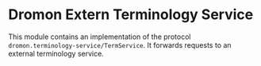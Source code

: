 # Dromon Extern Terminology Service

This module contains an implementation of the protocol `dromon.terminology-service/TermService`. It forwards requests to an external terminology service.
